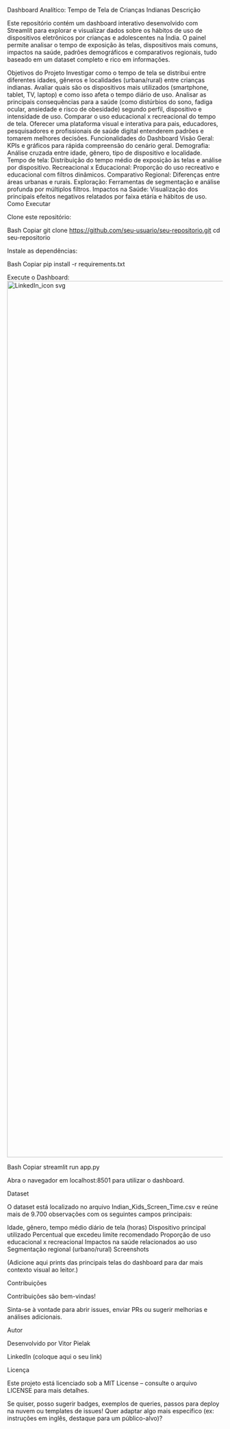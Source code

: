 

Dashboard Analítico: Tempo de Tela de Crianças Indianas
Descrição

Este repositório contém um dashboard interativo desenvolvido com Streamlit para explorar e visualizar dados sobre os hábitos de uso de dispositivos eletrônicos por crianças e adolescentes na Índia. O painel permite analisar o tempo de exposição às telas, dispositivos mais comuns, impactos na saúde, padrões demográficos e comparativos regionais, tudo baseado em um dataset completo e rico em informações.

Objetivos do Projeto
Investigar como o tempo de tela se distribui entre diferentes idades, gêneros e localidades (urbana/rural) entre crianças indianas.
Avaliar quais são os dispositivos mais utilizados (smartphone, tablet, TV, laptop) e como isso afeta o tempo diário de uso.
Analisar as principais consequências para a saúde (como distúrbios do sono, fadiga ocular, ansiedade e risco de obesidade) segundo perfil, dispositivo e intensidade de uso.
Comparar o uso educacional x recreacional do tempo de tela.
Oferecer uma plataforma visual e interativa para pais, educadores, pesquisadores e profissionais de saúde digital entenderem padrões e tomarem melhores decisões.
Funcionalidades do Dashboard
Visão Geral: KPIs e gráficos para rápida compreensão do cenário geral.
Demografia: Análise cruzada entre idade, gênero, tipo de dispositivo e localidade.
Tempo de tela: Distribuição do tempo médio de exposição às telas e análise por dispositivo.
Recreacional x Educacional: Proporção do uso recreativo e educacional com filtros dinâmicos.
Comparativo Regional: Diferenças entre áreas urbanas e rurais.
Exploração: Ferramentas de segmentação e análise profunda por múltiplos filtros.
Impactos na Saúde: Visualização dos principais efeitos negativos relatados por faixa etária e hábitos de uso.
Como Executar

Clone este repositório:

Bash
Copiar
    git clone https://github.com/seu-usuario/seu-repositorio.git
    cd seu-repositorio


Instale as dependências:

Bash
Copiar
    pip install -r requirements.txt


Execute o Dashboard:
<img width="2048" height="2048" alt="LinkedIn_icon svg" src="https://github.com/user-attachments/assets/0c03dfd1-638e-4dd2-a6a1-770a86fdde4b" />

Bash
Copiar
    streamlit run app.py


Abra o navegador em localhost:8501 para utilizar o dashboard.

Dataset

O dataset está localizado no arquivo Indian_Kids_Screen_Time.csv e reúne mais de 9.700 observações com os seguintes campos principais:

Idade, gênero, tempo médio diário de tela (horas)
Dispositivo principal utilizado
Percentual que excedeu limite recomendado
Proporção de uso educacional x recreacional
Impactos na saúde relacionados ao uso
Segmentação regional (urbano/rural)
Screenshots

(Adicione aqui prints das principais telas do dashboard para dar mais contexto visual ao leitor.)

Contribuições

Contribuições são bem-vindas!

Sinta-se à vontade para abrir issues, enviar PRs ou sugerir melhorias e análises adicionais.

Autor

Desenvolvido por Vitor Pielak

LinkedIn (coloque aqui o seu link)

Licença

Este projeto está licenciado sob a MIT License – consulte o arquivo LICENSE para mais detalhes.

Se quiser, posso sugerir badges, exemplos de queries, passos para deploy na nuvem ou templates de issues! Quer adaptar algo mais específico (ex: instruções em inglês, destaque para um público-alvo)?
